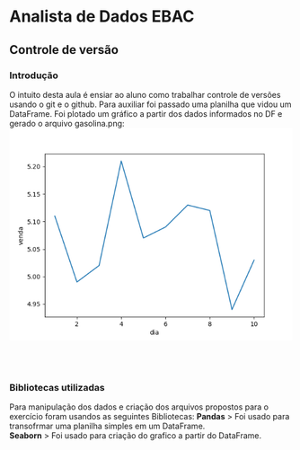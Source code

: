 <h1>Analista de Dados EBAC</h1>

<h2>Controle de versão</h2>

<h3>Introdução</h3>

<p>O intuito desta aula é 
ensiar ao aluno como trabalhar controle de versões usando
o git e o github.
Para auxiliar foi passado uma planilha que vidou um DataFrame.
Foi plotado um gráfico a partir dos dados informados no DF e gerado o arquivo gasolina.png:<br>
<img src="gasolina.png"/>
</p>
<br>
<br>
<h3>Bibliotecas utilizadas</h3>
<p>Para manipulação dos dados e criação dos arquivos propostos
para o exercício foram usandos as seguintes Bibliotecas:
<strong>Pandas</strong> > Foi usado para transofrmar uma planilha simples em um DataFrame.<br>
<strong>Seaborn</strong> > Foi usado para criação do grafico a partir do DataFrame.
</p>